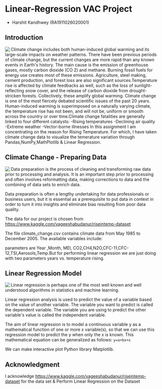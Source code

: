 # Linear-Regression VAC Project
- Harshit Kandhwey (RA1911026020001)

## Introduction
<img align='left' src="https://media0.giphy.com/media/l0HlMURBbyUqF0XQI/giphy.gif"  >

Climate change includes both human-induced global warming and its large-scale impacts on weather patterns. There have been previous periods of climate change, but the current changes are more rapid than any known events in Earth's history. The main cause is the emission of greenhouse gases, mostly carbon dioxide (CO
2) and methane. Burning fossil fuels for energy use creates most of these emissions. Agriculture, steel making, cement production, and forest loss are also significant sources.Temperature rise is affected by climate feedbacks as well, such as the loss of sunlight-reflecting snow cover, and the release of carbon dioxide from drought-stricken forests. Collectively, these amplify global warming.
Climate change is one of the most fiercely debated scientific issues of the past 20 years. Human-induced warming is superimposed on a naturally varying climate, the temperature rise has not been, and will not be, uniform or smooth across the country or over time.Climate change fatalities are generally linked to four different catalysts:
-Rising temperatures
-Declining air quality
-Extreme weather
-Vector-borne illnesses
In this assignment I am concentrating on the reason for Rising Temperature. For which, I have taken climate change data to visualize the temerature variation through Pandas,NumPy,MathPlotlib & Linear Regression.


## Climate Change - Preparing Data
<img align='left' src="https://www.itbusinessedge.com/wp-content/uploads/2021/03/DatawatchPreparingAnalyticData01.jpg"  >
Data preparation is the process of cleaning and transforming raw data prior to processing and analysis. It is an important step prior to processing and often involves reformatting data, making corrections to data and the combining of data sets to enrich data.

Data preparation is often a lengthy undertaking for data professionals or business users, but it is essential as a prerequisite to put data in context in order to turn it into insights and eliminate bias resulting from poor data quality.

The data for our project is chosen from https://www.kaggle.com/vageeshabudanur/riseintemp-dataset

The file climate_change.csv contains climate data from May 1985 to December 2005. The available variables include:

parameters are Year ,Month, MEI, CO2,CH4,N2O,CFC-11,CFC-12,TSI,Aerosols,Temp.But for performing linear regression we are just doing with two parameters years vs. temperature rising.

## Linear Regression Model
<img align='left' src="http://www.sthda.com/english/sthda-upload/images/machine-learning-essentials/linear-regression.png"  >

Linear regression is perhaps one of the most well known and well understood algorithms in statistics and machine learning.

Linear regression analysis is used to predict the value of a variable based on the value of another variable. The variable you want to predict is called the dependent variable. 
The variable you are using to predict the other variable's value is called the independent variable.

The aim of linear regression is to model a continuous variable y as a mathematical function of one or more x variable(s), so that we can use this regression model to predict the y when only the x is known. This mathematical equation can be generalized as follows:
```y=a+bx+ϵ```

We can make interactive plot Python library Matplotlib.

## Acknowledgment

I acknowledge https://www.kaggle.com/vageeshabudanur/riseintemp-dataset for the data set & Perform Linear Regression on the Dataset
